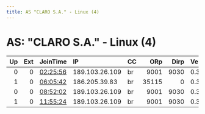 ```yaml
---
title: AS "CLARO S.A." - Linux (4)
---
```


# AS: "CLARO S.A." - Linux (4)

|   Up |   Ext | JoinTime                                                                                            | IP             | CC   |   ORp |   Dirp | Version   | Contact   | Nickname   |   eFamMembers |
|-----:|------:|:----------------------------------------------------------------------------------------------------|:---------------|:-----|------:|-------:|:----------|:----------|:-----------|--------------:|
|    0 |     0 | [02:25:56](https://metrics.torproject.org/rs.html#details/AEB81E6D3390B24423DBE45777FEC616863F86E7) | 189.103.26.109 | br   |  9001 |   9030 | 0.3.2.10  | none      | bcm2837    |             1 |
|    1 |     0 | [06:05:42](https://metrics.torproject.org/rs.html#details/CCBEDC2C1D348A035A0182BB8EAC36BB10119D6C) | 186.205.39.83  | br   | 35115 |      0 | 0.3.4.10  | None      | snap269    |             1 |
|    0 |     0 | [08:52:02](https://metrics.torproject.org/rs.html#details/67319EBF8BA0E06306B07CCF4ABFDFE89854E87C) | 189.103.26.109 | br   |  9001 |   9030 | 0.3.2.10  | none      | bcm2837    |             1 |
|    1 |     0 | [11:55:24](https://metrics.torproject.org/rs.html#details/20A2E31FF8D4DF7503DDDF56B8B7EFF28BC55124) | 189.103.26.109 | br   |  9001 |   9030 | 0.3.2.10  | none      | bcm2837    |             1 |
